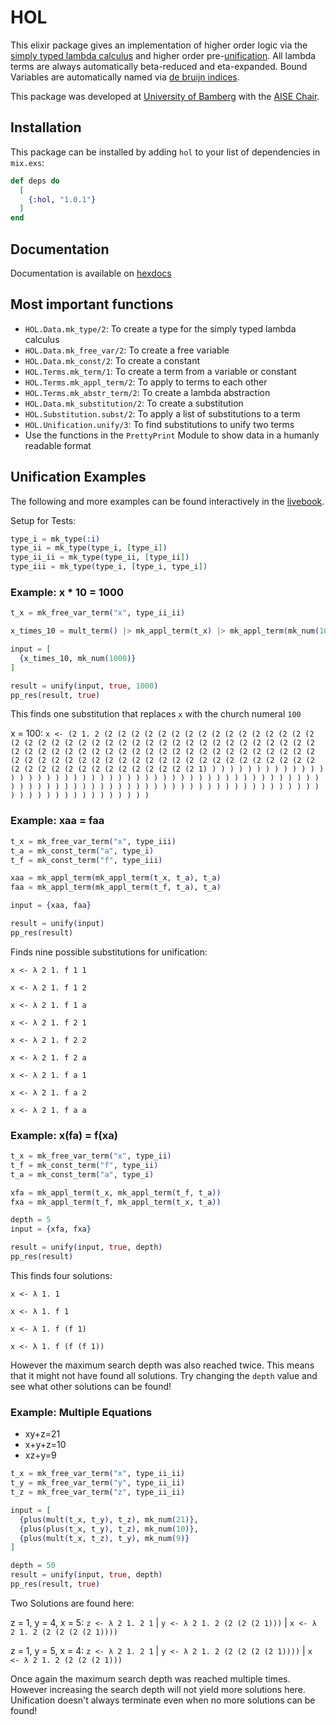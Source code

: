 # HOL

This elixir package gives an implementation of higher order logic via the [simply typed lambda calculus](https://en.wikipedia.org/wiki/Simply_typed_lambda_calculus) and higher order pre-[unification](https://en.wikipedia.org/wiki/Unification_%28computer_science%29#Higher-order_unification). All lambda terms are always automatically beta-reduced and eta-expanded. Bound Variables are automatically named via [de bruijn indices](https://en.wikipedia.org/wiki/De_Bruijn_index).

This package was developed at [University of Bamberg](https://www.uni-bamberg.de/en/) with the [AISE Chair](https://www.uni-bamberg.de/en/aise/).

## Installation

This package can be installed by adding `hol` to your list of dependencies in `mix.exs`:

```elixir
def deps do
  [
    {:hol, "1.0.1"}
  ]
end
```

## Documentation

Documentation is available on [hexdocs](https://hexdocs.pm/hol/readme.html)

## Most important functions

- `HOL.Data.mk_type/2`: To create a type for the simply typed lambda calculus
- `HOL.Data.mk_free_var/2`: To create a free variable
- `HOL.Data.mk_const/2`: To create a constant
- `HOL.Terms.mk_term/1`: To create a term from a variable or constant
- `HOL.Terms.mk_appl_term/2`: To apply to terms to each other
- `HOL.Terms.mk_abstr_term/2`: To create a lambda abstraction
- `HOL.Data.mk_substitution/2`: To create a substitution
- `HOL.Substitution.subst/2`: To apply a list of substitutions to a term
- `HOL.Unification.unify/3`: To find substitutions to unify two terms
- Use the functions in the `PrettyPrint` Module to show data in a humanly readable format

## Unification Examples

The following and more examples can be found interactively in the [livebook](https://hexdocs.pm/hol/unification_examples.html).

Setup for Tests:

```elixir
type_i = mk_type(:i)
type_ii = mk_type(type_i, [type_i])
type_ii_ii = mk_type(type_ii, [type_ii])
type_iii = mk_type(type_i, [type_i, type_i])
```

### Example: x \* 10 = 1000

```elixir
t_x = mk_free_var_term("x", type_ii_ii)

x_times_10 = mult_term() |> mk_appl_term(t_x) |> mk_appl_term(mk_num(10))

input = [
  {x_times_10, mk_num(1000)}
]

result = unify(input, true, 1000)
pp_res(result, true)
```

This finds one substitution that replaces `x` with the church numeral `100`

x = 100: `x <- (2 1. 2 (2 (2 (2 (2 (2 (2 (2 (2 (2 (2 (2 (2 (2 (2 (2 (2 (2 (2 (2 (2 (2 (2 (2 (2 (2 (2 (2 (2 (2 (2 (2 (2 (2 (2 (2 (2 (2 (2 (2 (2 (2 (2 (2 (2 (2 (2 (2 (2 (2 (2 (2 (2 (2 (2 (2 (2 (2 (2 (2 (2 (2 (2 (2 (2 (2 (2 (2 (2 (2 (2 (2 (2 (2 (2 (2 (2 (2 (2 (2 (2 (2 (2 (2 (2 (2 (2 (2 (2 (2 (2 (2 (2 (2 (2 (2 (2 (2 (2 (2 1) ) ) ) ) ) ) ) ) ) ) ) ) ) ) ) ) ) ) ) ) ) ) ) ) ) ) ) ) ) ) ) ) ) ) ) ) ) ) ) ) ) ) ) ) ) ) ) ) ) ) ) ) ) ) ) ) ) ) ) ) ) ) ) ) ) ) ) ) ) ) ) ) ) ) ) ) ) ) ) ) ) ) ) ) ) ) ) ) ) ) ) ) ) ) ) ) ) ) )`

### Example: xaa = faa

```elixir
t_x = mk_free_var_term("x", type_iii)
t_a = mk_const_term("a", type_i)
t_f = mk_const_term("f", type_iii)

xaa = mk_appl_term(mk_appl_term(t_x, t_a), t_a)
faa = mk_appl_term(mk_appl_term(t_f, t_a), t_a)

input = {xaa, faa}

result = unify(input)
pp_res(result)
```

Finds nine possible substitutions for unification:

`x <- λ 2 1. f 1 1`

`x <- λ 2 1. f 1 2`

`x <- λ 2 1. f 1 a`

`x <- λ 2 1. f 2 1`

`x <- λ 2 1. f 2 2`

`x <- λ 2 1. f 2 a`

`x <- λ 2 1. f a 1`

`x <- λ 2 1. f a 2`

`x <- λ 2 1. f a a`

### Example: x(fa) = f(xa)

```elixir
t_x = mk_free_var_term("x", type_ii)
t_f = mk_const_term("f", type_ii)
t_a = mk_const_term("a", type_i)

xfa = mk_appl_term(t_x, mk_appl_term(t_f, t_a))
fxa = mk_appl_term(t_f, mk_appl_term(t_x, t_a))

depth = 5
input = {xfa, fxa}

result = unify(input, true, depth)
pp_res(result)
```

This finds four solutions:

`x <- λ 1. 1 `

`x <- λ 1. f 1`

`x <- λ 1. f (f 1)`

`x <- λ 1. f (f (f 1))`

However the maximum search depth was also reached twice. This means that it might not have found all solutions. Try changing the `depth` value and see what other solutions can be found!

### Example: Multiple Equations

- xy+z=21
- x+y+z=10
- xz+y=9

```elixir
t_x = mk_free_var_term("x", type_ii_ii)
t_y = mk_free_var_term("y", type_ii_ii)
t_z = mk_free_var_term("z", type_ii_ii)

input = [
  {plus(mult(t_x, t_y), t_z), mk_num(21)},
  {plus(plus(t_x, t_y), t_z), mk_num(10)},
  {plus(mult(t_x, t_z), t_y), mk_num(9)}
]

depth = 50
result = unify(input, true, depth)
pp_res(result, true)
```

Two Solutions are found here:

z = 1, y = 4, x = 5: `z <- λ 2 1. 2 1` | `y <- λ 2 1. 2 (2 (2 (2 1)))` | `x <- λ 2 1. 2 (2 (2 (2 (2 1))))`

z = 1, y = 5, x = 4: `z <- λ 2 1. 2 1` | `y <- λ 2 1. 2 (2 (2 (2 (2 1))))` | `x <- λ 2 1. 2 (2 (2 (2 1)))`

Once again the maximum search depth was reached multiple times. However increasing the search depth will not yield more solutions here. Unification doesn't always terminate even when no more solutions can be found!

